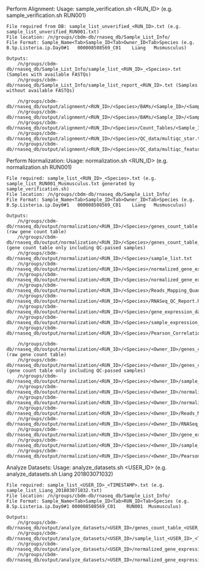 Perform Alignment:
	Usage: sample_verification.sh <RUN_ID> (e.g. sample_verification.sh RUN001)
	
	File required from DB: sample_list_unverified_<RUN_ID>.txt (e.g. sample_list_unverified_RUN001.txt)
	File location: /n/groups/cbdm-db/rnaseq_db/Sample_List_Info/
	File Format: Sample_Name<Tab>Sample_ID<Tab>Owner_ID<Tab>Species (e.g. B.Sp.Listeria.ip.Day0#1	000008508569_C01	Liang	Musmusculus)
	
	Outputs:
		/n/groups/cbdm-db/rnaseq_db/Sample_List_Info/sample_list_<RUN_ID>_<Species>.txt (Samples with available FASTQs)
		/n/groups/cbdm-db/rnaseq_db/Sample_List_Info/sample_list_report_<RUN_ID>.txt (Samples without available FASTQs)
		
		/n/groups/cbdm-db/rnaseq_db/output/alignment/<RUN_ID>/<Species>/BAMs/<Sample_ID>/<Sample_ID>.sortedByCoord.bam
		/n/groups/cbdm-db/rnaseq_db/output/alignment/<RUN_ID>/<Species>/BAMs/<Sample_ID>/<Sample_ID>.sortedByCoord.bam.bai
		/n/groups/cbdm-db/rnaseq_db/output/alignment/<RUN_ID>/<Species>/Count_Tables/<Sample_ID>/<Sample_ID>.featureCounts.txt
		/n/groups/cbdm-db/rnaseq_db/output/alignment/<RUN_ID>/<Species>/QC_data/multiqc_star.txt
		/n/groups/cbdm-db/rnaseq_db/output/alignment/<RUN_ID>/<Species>/QC_data/multiqc_featureCounts.txt
		
Perform Normalization:
	Usage: normalization.sh <RUN_ID> (e.g. normalization.sh RUN001)
	
	File required: sample_list_<RUN_ID>_<Species>.txt (e.g. sample_list_RUN001_Musmusculus.txt generated by sample_verification.sh)
	File location: /n/groups/cbdm-db/rnaseq_db/Sample_List_Info/
	File Format: Sample_Name<Tab>Sample_ID<Tab>Owner_ID<Tab>Species (e.g. B.Sp.Listeria.ip.Day0#1	000008508569_C01	Liang	Musmusculus)
	
	Outputs:
		/n/groups/cbdm-db/rnaseq_db/output/normalization/<RUN_ID>/<Species>/genes_count_table.tsv (raw gene count table)
		/n/groups/cbdm-db/rnaseq_db/output/normalization/<RUN_ID>/<Species>/genes_count_table_QC_passed.tsv (gene count table only including QC-passed samples)
		/n/groups/cbdm-db/rnaseq_db/output/normalization/<RUN_ID>/<Species>/sample_list.txt
		/n/groups/cbdm-db/rnaseq_db/output/normalization/<RUN_ID>/<Species>/normalized_gene_expression_1_adjust.gct
		/n/groups/cbdm-db/rnaseq_db/output/normalization/<RUN_ID>/<Species>/normalized_gene_expression_1_adjust.cls
		/n/groups/cbdm-db/rnaseq_db/output/normalization/<RUN_ID>/<Species>/Reads_Mapping_Quantification_Statistics.xlsx
		/n/groups/cbdm-db/rnaseq_db/output/normalization/<RUN_ID>/<Species>/RNASeq_QC_Report.html
		/n/groups/cbdm-db/rnaseq_db/output/normalization/<RUN_ID>/<Species>/gene_expression_data.csv
		/n/groups/cbdm-db/rnaseq_db/output/normalization/<RUN_ID>/<Species>/sample_expression_data.csv
		/n/groups/cbdm-db/rnaseq_db/output/normalization/<RUN_ID>/<Species>/Pearson_Correlation_Matrix_Samples.csv
		
		/n/groups/cbdm-db/rnaseq_db/output/normalization/<RUN_ID>/<Species>/<Owner_ID>/genes_count_table.tsv (raw gene count table)
		/n/groups/cbdm-db/rnaseq_db/output/normalization/<RUN_ID>/<Species>/<Owner_ID>/genes_count_table_QC_passed.tsv (gene count table only including QC-passed samples)
		/n/groups/cbdm-db/rnaseq_db/output/normalization/<RUN_ID>/<Species>/<Owner_ID>/sample_list.txt
		/n/groups/cbdm-db/rnaseq_db/output/normalization/<RUN_ID>/<Species>/<Owner_ID>/normalized_gene_expression_1_adjust.gct
		/n/groups/cbdm-db/rnaseq_db/output/normalization/<RUN_ID>/<Species>/<Owner_ID>/normalized_gene_expression_1_adjust.cls
		/n/groups/cbdm-db/rnaseq_db/output/normalization/<RUN_ID>/<Species>/<Owner_ID>/Reads_Mapping_Quantification_Statistics.xlsx
		/n/groups/cbdm-db/rnaseq_db/output/normalization/<RUN_ID>/<Species>/<Owner_ID>/RNASeq_QC_Report.html
		/n/groups/cbdm-db/rnaseq_db/output/normalization/<RUN_ID>/<Species>/<Owner_ID>/gene_expression_data.csv
		/n/groups/cbdm-db/rnaseq_db/output/normalization/<RUN_ID>/<Species>/<Owner_ID>/sample_expression_data.csv
		/n/groups/cbdm-db/rnaseq_db/output/normalization/<RUN_ID>/<Species>/<Owner_ID>/Pearson_Correlation_Matrix_Samples.csv
		
Analyze Datasets:
	Usage: analyze_datasets.sh <USER_ID> <TIMESTAMP> (e.g. analyze_datasets.sh Liang 201803071032)
	
	File required: sample_list_<USER_ID>_<TIMESTAMP>.txt (e.g. sample_list_Liang_201803071032.txt)
	File location: /n/groups/cbdm-db/rnaseq_db/Sample_List_Info/
	File Format: Sample_Name<Tab>Sample_ID<Tab>RUN_ID<Tab>Species (e.g. B.Sp.Listeria.ip.Day0#1	000008508569_C01	RUN001	Musmusculus)
	
	Outputs:
		/n/groups/cbdm-db/rnaseq_db/output/analyze_datasets/<USER_ID>/genes_count_table_<USER_ID>_<TIMESTAMP>.tsv
		/n/groups/cbdm-db/rnaseq_db/output/analyze_datasets/<USER_ID>/sample_list_<USER_ID>_<TIMESTAMP>.txt
		/n/groups/cbdm-db/rnaseq_db/output/analyze_datasets/<USER_ID>/normalized_gene_expression_1_adjust_<USER_ID>_<TIMESTAMP>.gct
		/n/groups/cbdm-db/rnaseq_db/output/analyze_datasets/<USER_ID>/normalized_gene_expression_1_adjust_<USER_ID>_<TIMESTAMP>.cls
		
